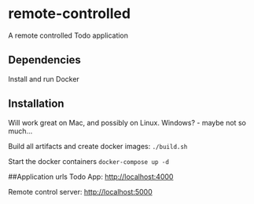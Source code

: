 # remote-controlled
A remote controlled Todo application

## Dependencies
Install and run Docker

## Installation
Will work great on Mac, and possibly on Linux. Windows? - maybe not so much...

Build all artifacts and create docker images:
`./build.sh`

Start the docker containers
`docker-compose up -d`

##Application urls
Todo App: <http://localhost:4000>

Remote control server: <http://localhost:5000>


